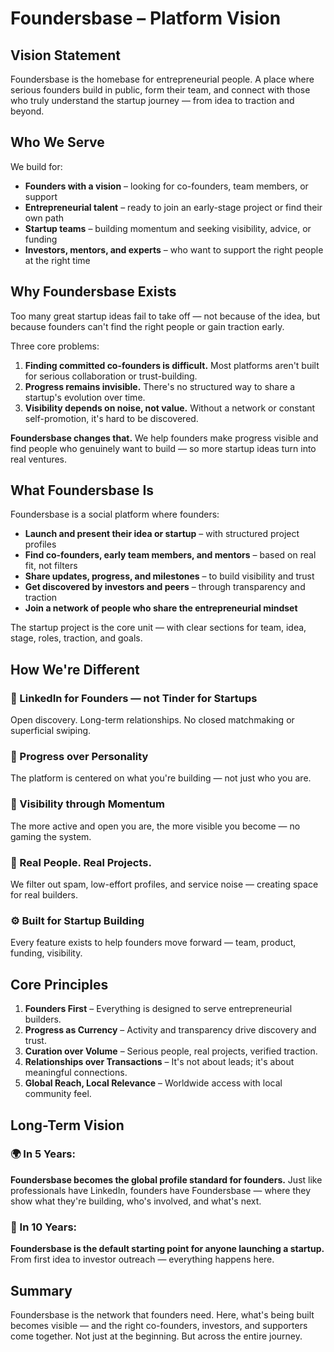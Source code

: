 # Foundersbase – Platform Vision

## Vision Statement
Foundersbase is the homebase for entrepreneurial people.
A place where serious founders build in public, form their team, and connect with those who truly understand the startup journey — from idea to traction and beyond.

## Who We Serve
We build for:

- **Founders with a vision** – looking for co-founders, team members, or support
- **Entrepreneurial talent** – ready to join an early-stage project or find their own path
- **Startup teams** – building momentum and seeking visibility, advice, or funding
- **Investors, mentors, and experts** – who want to support the right people at the right time

## Why Foundersbase Exists
Too many great startup ideas fail to take off — not because of the idea, but because founders can't find the right people or gain traction early.

Three core problems:

1. **Finding committed co-founders is difficult.** Most platforms aren't built for serious collaboration or trust-building.
2. **Progress remains invisible.** There's no structured way to share a startup's evolution over time.
3. **Visibility depends on noise, not value.** Without a network or constant self-promotion, it's hard to be discovered.

**Foundersbase changes that.**
We help founders make progress visible and find people who genuinely want to build — so more startup ideas turn into real ventures.

## What Foundersbase Is
Foundersbase is a social platform where founders:

- **Launch and present their idea or startup** – with structured project profiles
- **Find co-founders, early team members, and mentors** – based on real fit, not filters
- **Share updates, progress, and milestones** – to build visibility and trust
- **Get discovered by investors and peers** – through transparency and traction
- **Join a network of people who share the entrepreneurial mindset**

The startup project is the core unit — with clear sections for team, idea, stage, roles, traction, and goals.

## How We're Different

### 🔗 LinkedIn for Founders — not Tinder for Startups
Open discovery. Long-term relationships. No closed matchmaking or superficial swiping.

### 🧠 Progress over Personality
The platform is centered on what you're building — not just who you are.

### 🚀 Visibility through Momentum
The more active and open you are, the more visible you become — no gaming the system.

### 🌱 Real People. Real Projects.
We filter out spam, low-effort profiles, and service noise — creating space for real builders.

### ⚙ Built for Startup Building
Every feature exists to help founders move forward — team, product, funding, visibility.

## Core Principles
1. **Founders First** – Everything is designed to serve entrepreneurial builders.
2. **Progress as Currency** – Activity and transparency drive discovery and trust.
3. **Curation over Volume** – Serious people, real projects, verified traction.
4. **Relationships over Transactions** – It's not about leads; it's about meaningful connections.
5. **Global Reach, Local Relevance** – Worldwide access with local community feel.

## Long-Term Vision

### 🌍 In 5 Years:
**Foundersbase becomes the global profile standard for founders.**
Just like professionals have LinkedIn, founders have Foundersbase — where they show what they're building, who's involved, and what's next.

### 🚀 In 10 Years:
**Foundersbase is the default starting point for anyone launching a startup.**
From first idea to investor outreach — everything happens here.

## Summary
Foundersbase is the network that founders need.
Here, what's being built becomes visible — and the right co-founders, investors, and supporters come together.
Not just at the beginning. But across the entire journey.